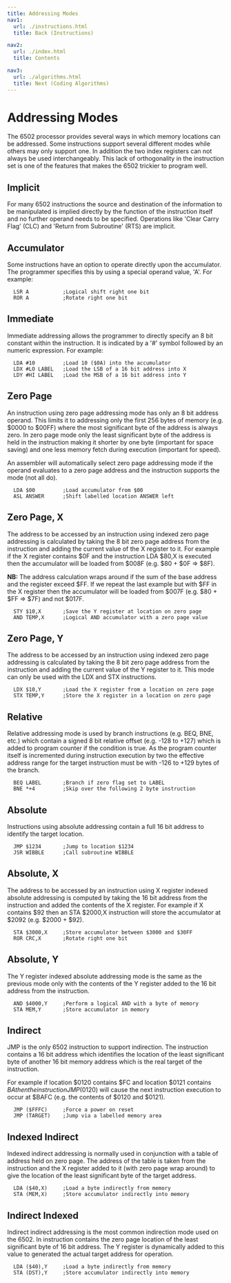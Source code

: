 ```yaml
---
title: Addressing Modes
nav1:
  url: ./instructions.html
  title: Back (Instructions)

nav2:
  url: ./index.html
  title: Contents

nav3:
  url: ./algorithms.html
  title: Next (Coding Algorithms)
---
```


# Addressing Modes
The 6502 processor provides several ways in which memory locations can be addressed. Some instructions support several different modes while others may only support one. In addition the two index registers can not always be used interchangeably. This lack of orthogonality in the instruction set is one of the features that makes the 6502 trickier to program well.

## Implicit
For many 6502 instructions the source and destination of the information to be manipulated is implied directly by the function of the instruction itself and no further operand needs to be specified. Operations like 'Clear Carry Flag' (CLC) and 'Return from Subroutine' (RTS) are implicit.

## Accumulator
Some instructions have an option to operate directly upon the accumulator. The programmer specifies this by using a special operand value, 'A'. For example:

```armasm
  LSR A           ;Logical shift right one bit
  ROR A           ;Rotate right one bit
```

## Immediate
Immediate addressing allows the programmer to directly specify an 8 bit constant within the instruction. It is indicated by a '#' symbol followed by an numeric expression. For example:

```armasm
  LDA #10         ;Load 10 ($0A) into the accumulator
  LDX #LO LABEL   ;Load the LSB of a 16 bit address into X
  LDY #HI LABEL   ;Load the MSB of a 16 bit address into Y
```

## Zero Page
An instruction using zero page addressing mode has only an 8 bit address operand. This limits it to addressing only the first 256 bytes of memory (e.g. $0000 to $00FF) where the most significant byte of the address is always zero. In zero page mode only the least significant byte of the address is held in the instruction making it shorter by one byte (important for space saving) and one less memory fetch during execution (important for speed).

An assembler will automatically select zero page addressing mode if the operand evaluates to a zero page address and the instruction supports the mode (not all do).

```armasm
  LDA $00         ;Load accumulator from $00
  ASL ANSWER      ;Shift labelled location ANSWER left
```

## Zero Page, X
The address to be accessed by an instruction using indexed zero page addressing is calculated by taking the 8 bit zero page address from the instruction and adding the current value of the X register to it. For example if the X register contains $0F and the instruction LDA $80,X is executed then the accumulator will be loaded from $008F (e.g. $80 + $0F => $8F).

**NB:** The address calculation wraps around if the sum of the base address and the register exceed $FF. If we repeat the last example but with $FF in the X register then the accumulator will be loaded from $007F (e.g. $80 + $FF => $7F) and not $017F.

```armasm
  STY $10,X       ;Save the Y register at location on zero page
  AND TEMP,X      ;Logical AND accumulator with a zero page value
```

## Zero Page, Y
The address to be accessed by an instruction using indexed zero page addressing is calculated by taking the 8 bit zero page address from the instruction and adding the current value of the Y register to it. This mode can only be used with the LDX and STX instructions.

```armasm
  LDX $10,Y       ;Load the X register from a location on zero page
  STX TEMP,Y      ;Store the X register in a location on zero page
```

## Relative
Relative addressing mode is used by branch instructions (e.g. BEQ, BNE, etc.) which contain a signed 8 bit relative offset (e.g. -128 to +127) which is added to program counter if the condition is true. As the program counter itself is incremented during instruction execution by two the effective address range for the target instruction must be with -126 to +129 bytes of the branch.

```armasm
  BEQ LABEL       ;Branch if zero flag set to LABEL
  BNE *+4         ;Skip over the following 2 byte instruction
```

## Absolute
Instructions using absolute addressing contain a full 16 bit address to identify the target location.

```armasm
  JMP $1234       ;Jump to location $1234
  JSR WIBBLE      ;Call subroutine WIBBLE
```

## Absolute, X
The address to be accessed by an instruction using X register indexed absolute addressing is computed by taking the 16 bit address from the instruction and added the contents of the X register. For example if X contains $92 then an STA $2000,X instruction will store the accumulator at $2092 (e.g. $2000 + $92).

```armasm
  STA $3000,X     ;Store accumulator between $3000 and $30FF
  ROR CRC,X       ;Rotate right one bit
```

## Absolute, Y
The Y register indexed absolute addressing mode is the same as the previous mode only with the contents of the Y register added to the 16 bit address from the instruction.

```armasm
  AND $4000,Y     ;Perform a logical AND with a byte of memory
  STA MEM,Y       ;Store accumulator in memory
```

## Indirect
JMP is the only 6502 instruction to support indirection. The instruction contains a 16 bit address which identifies the location of the least significant byte of another 16 bit memory address which is the real target of the instruction.

For example if location $0120 contains $FC and location $0121 contains $BA then the instruction JMP ($0120) will cause the next instruction execution to occur at $BAFC (e.g. the contents of $0120 and $0121).

```armasm
  JMP ($FFFC)     ;Force a power on reset
  JMP (TARGET)    ;Jump via a labelled memory area
```

## Indexed Indirect
Indexed indirect addressing is normally used in conjunction with a table of address held on zero page. The address of the table is taken from the instruction and the X register added to it (with zero page wrap around) to give the location of the least significant byte of the target address.

```armasm
  LDA ($40,X)     ;Load a byte indirectly from memory
  STA (MEM,X)     ;Store accumulator indirectly into memory
```

## Indirect Indexed
Indirect indirect addressing is the most common indirection mode used on the 6502. In instruction contains the zero page location of the least significant byte of 16 bit address. The Y register is dynamically added to this value to generated the actual target address for operation.

```armasm
  LDA ($40),Y     ;Load a byte indirectly from memory
  STA (DST),Y     ;Store accumulator indirectly into memory
```
